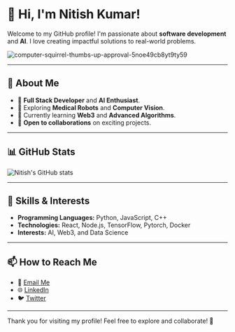 # 👋 Hi, I'm Nitish Kumar!

Welcome to my GitHub profile! I'm passionate about **software development** and **AI**. I love creating impactful solutions to real-world problems.

![computer-squirrel-thumbs-up-approval-5noe49cb8yt9ty59](https://github.com/user-attachments/assets/c8af72cf-ee50-420b-9181-a6d326842050)

---

## 🚀 About Me
- 🌟 **Full Stack Developer** and **AI Enthusiast**.
- 🤖 Exploring **Medical Robots** and **Computer Vision**.
- 🌱 Currently learning **Web3** and **Advanced Algorithms**.
- 💼 **Open to collaborations** on exciting projects.

---

## 📊 GitHub Stats
![Nitish's GitHub stats](https://github-readme-stats.vercel.app/api?username=nitishhrms&show_icons=true&theme=radical)

---

## 🌟 Skills & Interests
- **Programming Languages:** Python, JavaScript, C++
- **Technologies:** React, Node.js, TensorFlow, Pytorch, Docker
- **Interests:** AI, Web3, and Data Science

---

## 📫 How to Reach Me
- 💌 [Email Me](mailto:nitishhrms@gmail.com)
- 🌐 [LinkedIn](https://www.linkedin.com/in/nitish-kumar-70ba97163/)
- 🐦 [Twitter](https://twitter.com/)

---

Thank you for visiting my profile! Feel free to explore and collaborate! 🚀
